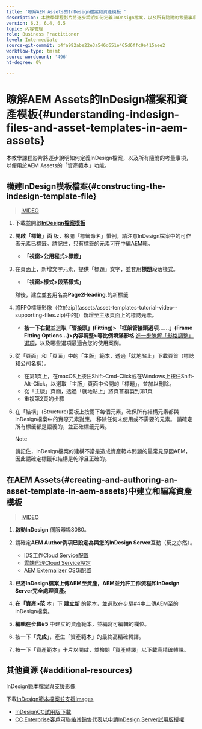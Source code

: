 ```yaml
---
title: '瞭解AEM Assets的InDesign檔案和資產模板 '
description: 本教學課程影片將逐步說明如何定義InDesign檔案，以及所有隨附的考量事項，以便用於AEM Assets的「資產範本」功能。
version: 6.3, 6.4, 6.5
topic: 內容管理
role: Business Practitioner
level: Intermediate
source-git-commit: b4fa992abe22e3a546d651e465d6ffc9e415aee2
workflow-type: tm+mt
source-wordcount: '496'
ht-degree: 0%

---
```



# 瞭解AEM Assets的InDesign檔案和資產模板{#understanding-indesign-files-and-asset-templates-in-aem-assets}

本教學課程影片將逐步說明如何定義InDesign檔案，以及所有隨附的考量事項，以便用於AEM Assets的「資產範本」功能。

## 構建InDesign模板檔案{#constructing-the-indesign-template-file}

>[!VIDEO](https://video.tv.adobe.com/v/19293/?quality=9&learn=on)

1. 下載並開啟&#x200B;[**InDesign檔案模板**](assets/asset-templates-tutorial-video--supporting-files.zip)
2. **開啟「標籤」面** 板，檢閱「標籤命名」慣例，請注意InDesign檔案中的可作者元素已標籤。請記住，只有標籤的元素可在中編AEM輯。

   * **「視窗>公用程式>標籤」**

3. 在頁面上，新增文字元素，提供「標題」文字，並套用&#x200B;**標題**&#x200B;段落樣式。

   * **「視窗>樣式>段落樣式」**

   然後，建立並套用名為&#x200B;**Page2Heading.**&#x200B;的新標籤

4. 將FPO標誌影像（位於zip](assets/asset-templates-tutorial-video--supporting-files.zip)中的[）新增至主版頁面上的標誌元素。

   * **按一下右鍵**&#x200B;並選&#x200B;**取「管接頭」(Fitting)>「框架管接頭選項……」(Frame Fitting Options...)>內容調整>等比例填滿影格**
   [進一步瞭解「影格調整」選項](https://helpx.adobe.com/indesign/using/frames-objects.html#fitting_objects_to_frames)，以及哪些選項最適合您的使用案例。

5. 從「頁面」和「頁面」中的「主版」範本，透過「就地貼上」下載頁首（標誌和公司名稱）。

   * 在第1頁上，在macOS上按住Shift-Cmd-Click或在Windows上按住Shift-Alt-Click，以選取「主版」頁面中公開的「標題」，並加以刪除。
   * 從「主版」頁面，透過「就地貼上」將頁首複製到第1頁
   * 重複第2頁的步驟

6. 在「結構」(Structure)面板上按兩下每個元素，確保所有結構元素都與InDesign檔案中的實際元素對應。 移除任何未使用或不需要的元素。 請確定所有標籤都是語義的，並正確標籤元素。

   >[!NOTE]
   >
   >請記住，InDesign檔案的建構不當是造成資產範本問題的最常見原因AEM，因此請確定標籤和結構是乾淨且正確的。

## 在AEM Assets{#creating-and-authoring-an-asset-template-in-aem-assets}中建立和編寫資產模板

>[!VIDEO](https://video.tv.adobe.com/v/19294/?quality=9&learn=on)

1. **啟動InDesign** 伺服器埠8080。
2. 請確定&#x200B;**AEM Author例項已設定為與您的InDesign Server**&#x200B;互動（反之亦然）。

   * [IDS工作Cloud Service配置](http://localhost:4502/etc/cloudservices/proxy/ids.html)
   * [雲端代理Cloud Service設定](http://localhost:4502/etc/cloudservices/proxy.html)
   * [AEM Externalizer OSGi配置](http://localhost:4502/system/console/configMgr)

3. **已將InDesign檔案上傳AEM至資產，AEM並允許工作流程和InDesign Server完全處理資產。** 
4. **在「資產>范** 本」下 **建立新** 的範本，並選取在步驟#4中上傳AEM至的InDesign檔案。
5. **編輯在步驟#5** 中建立的資產範本，並編寫可編輯的欄位。
6. 按一下「**完成**」，產生「資產範本」的最終高精確轉譯。
7. 按一下「資產範本」卡片以開啟，並檢閱「資產轉譯」以下載高精確轉譯。

## 其他資源 {#additional-resources}

InDesign範本檔案與支援影像

下載[InDesign範本檔案並支援Images](assets/asset-templates-tutorial-video--supporting-files-1.zip)

* [InDesignCC試用版下載](https://creative.adobe.com/products/download/indesign)
* [CC Enterprise客戶可聯絡其銷售代表以申請InDesign Server試用版授權](https://www.adobe.com/products/indesignserver/faq.html)
